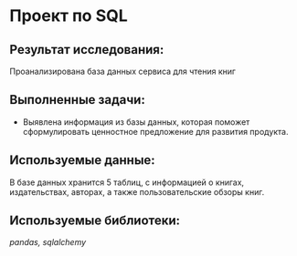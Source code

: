 # Проект по SQL
## Результат исследования:
 Проанализирована база данных сервиса для чтения книг
## Выполненные задачи:
- Выявлена информация из базы данных, которая поможет сформулировать ценностное предложение для развития продукта. 
## Используемые данные:
В базе данных хранится 5 таблиц, с информацией о книгах, издательствах, авторах, а также пользовательские обзоры книг.
## Используемые библиотеки:
*pandas, sqlalchemy*
